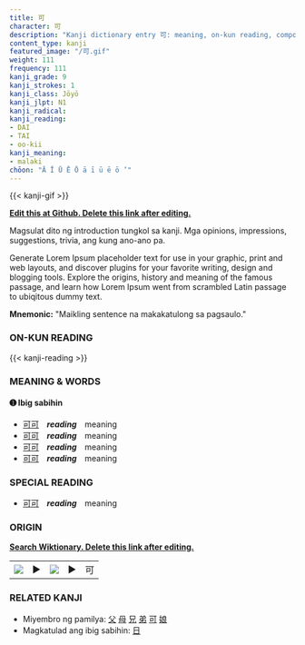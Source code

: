 ```yaml
---
title: 可
character: 可
description: "Kanji dictionary entry 可: meaning, on-kun reading, compounds, origin, related kanji"
content_type: kanji
featured_image: "/可.gif"
weight: 111
frequency: 111
kanji_grade: 9
kanji_strokes: 1
kanji_class: Jōyō
kanji_jlpt: N1
kanji_radical: 
kanji_reading: 
- DAI
- TAI
- oo-kii
kanji_meaning:
- malaki
chōon: "Ā Ī Ū Ē Ō ā ī ū ē ō ’"
---
```

[//]: # (Don't edit the line below. Kanji animated GIF code is automatically generated.)
{{< kanji-gif >}}

[//]: # (Edit below this line.)

**[Edit this at Github. Delete this link after editing.](https://github.com/tim0g/tim/tree/main/content/kanji/可/index.md)**

Magsulat dito ng introduction tungkol sa kanji. Mga opinions, impressions, suggestions, trivia, ang kung ano-ano pa.

Generate Lorem Ipsum placeholder text for use in your graphic, print and web layouts, and discover plugins for your favorite writing, design and blogging tools. Explore the origins, history and meaning of the famous passage, and learn how Lorem Ipsum went from scrambled Latin passage to ubiqitous dummy text.
 
**Mnemonic:** "Maikling sentence na makakatulong sa pagsaulo."

### ON-KUN READING

[//]: # (Don't edit the line below. ON-KUN READING code is automatically generated.)
{{< kanji-reading >}}

### MEANING & WORDS

#### ➊ **Ibig sabihin**
  - [可](../可)[可](../可)　***reading***　meaning
  - [可](../可)[可](../可)　***reading***　meaning
  - [可](../可)[可](../可)　***reading***　meaning
  - [可](../可)[可](../可)　***reading***　meaning

### SPECIAL READING
  - [可](../可)[可](../可)　***reading***　meaning

### ORIGIN

**[Search Wiktionary. Delete this link after editing.](https://wiktionary.org/wiki/可)**
<table class="kanji-table"><tr><td>
<img src="60px-可-bronze.svg.png">
</td><td>▶</td><td>
<img src="60px-可-oracle.svg.png">
</td><td>▶</td>
<td class="kanji-origin">可</td>
</tr></table>

### RELATED KANJI
- Miyembro ng pamilya: [父](../父) [母](../母) [兄](../兄) [弟](../弟) [可](../可) [娘](../娘)
- Magkatulad ang ibig sabihin: [日](../日)

